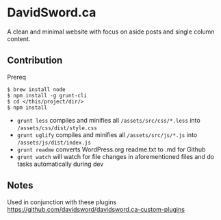 # DavidSword.ca

A clean and minimal website with focus on aside posts and single column content.

## Contribution ##

Prereq

```
$ brew install node
$ npm install -g grunt-cli
$ cd </this/project/dir/>
$ npm install
```

* `grunt less` compiles and minifies all `/assets/src/css/*.less` into `/assets/css/dist/style.css`
* `grunt uglify` compiles and minifies all `/assets/src/js/*.js` into `/assets/js/dist/index.js`
* `grunt readme` converts WordPress.org readme.txt to .md for Github
* `grunt watch` will watch for file changes in aforementioned files and do tasks automatically during dev

## Notes ##

Used in conjunction with these plugins https://github.com/davidsword/davidsword.ca-custom-plugins
